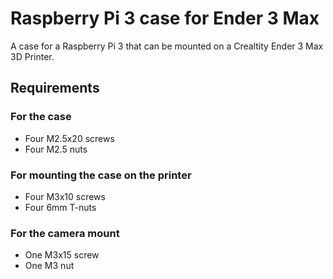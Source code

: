 # Raspberry Pi 3 case for Ender 3 Max
A case for a Raspberry Pi 3 that can be mounted on a Crealtity Ender 3 Max 3D Printer.

## Requirements
### For the case
- Four M2.5x20 screws
- Four M2.5 nuts

### For mounting the case on the printer
- Four M3x10 screws
- Four 6mm T-nuts

### For the camera mount
- One M3x15 screw
- One M3 nut

